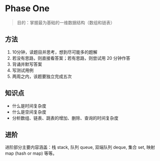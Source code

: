 # Phase One

> 目的：掌握最为基础的一维数据结构（数组和链表）

## 方法

1. 10分钟，读题目并思考，想到尽可能多的题解
2. 若没有思路，则直接看答案；若有思路，则尝试用 20 分钟作答
3. 背诵并默写答案
4. 写测试用例
5. 两周之内，该题要独立完成五次

## 知识点

- 什么是时间复杂度
- 什么是空间复杂度
- 分析数组、链表、跳表的增加、删除、查询的时间复杂度

## 进阶

进阶部分主要内容涵盖：栈 stack, 队列 queue, 双端队列 deque, 集合 set, 映射 map (hash or map) 等等。
